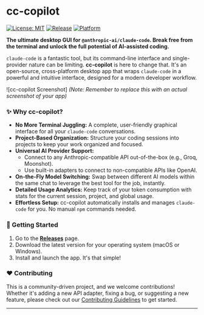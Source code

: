 # cc-copilot

[![License: MIT](https://img.shields.io/badge/License-MIT-blue.svg)](https://opensource.org/licenses/MIT)
[![Release](https://img.shields.io/github/v/release/YOUR_USERNAME/cc-copilot)](https://github.com/YOUR_USERNAME/cc-copilot/releases)
[![Platform](https://img.shields.io/badge/platform-macOS%20%7C%20Windows-lightgrey)](https://github.com/YOUR_USERNAME/cc-copilot)

**The ultimate desktop GUI for `@anthropic-ai/claude-code`. Break free from the terminal and unlock the full potential of AI-assisted coding.**

`claude-code` is a fantastic tool, but its command-line interface and single-provider nature can be limiting. **cc-copilot** is here to change that. It's an open-source, cross-platform desktop app that wraps `claude-code` in a powerful and intuitive interface, designed for a modern developer workflow.

![cc-copilot Screenshot]
*(Note: Remember to replace this with an actual screenshot of your app)*

### ✨ Why cc-copilot?

*   **No More Terminal Juggling:** A complete, user-friendly graphical interface for all your `claude-code` conversations.
*   **Project-Based Organization:** Structure your coding sessions into projects to keep your work organized and focused.
*   **Universal AI Provider Support:**
    *   Connect to any Anthropic-compatible API out-of-the-box (e.g., Groq, Moonshot).
    *   Use built-in adapters to connect to non-compatible APIs like OpenAI.
*   **On-the-Fly Model Switching:** Swap between different AI models within the same chat to leverage the best tool for the job, instantly.
*   **Detailed Usage Analytics:** Keep track of your token consumption with stats for the current session, project, and global usage.
*   **Effortless Setup:** cc-copilot automatically installs and manages `claude-code` for you. No manual `npm` commands needed.

### 🚀 Getting Started

1.  Go to the [**Releases**](https://github.com/YOUR_USERNAME/cc-copilot/releases) page.
2.  Download the latest version for your operating system (macOS or Windows).
3.  Install and launch the app. It's that simple!

### ❤️ Contributing

This is a community-driven project, and we welcome contributions! Whether it's adding a new API adapter, fixing a bug, or suggesting a new feature, please check out our [Contributing Guidelines](CONTRIBUTING.md) to get started.

---

